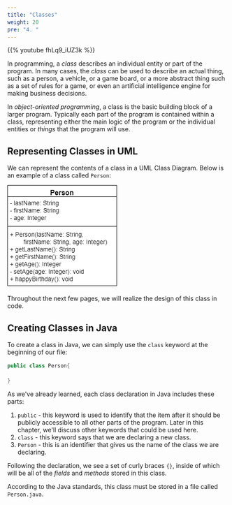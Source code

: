 ```yaml
---
title: "Classes"
weight: 20
pre: "4. "
---
```

{{% youtube fhLq9_iUZ3k %}}

In programming, a _class_ describes an individual entity or part of the program. In many cases, the _class_ can be used to describe an actual thing, such as a person, a vehicle, or a game board, or a more abstract thing such as a set of rules for a game, or even an artificial intelligence engine for making business decisions.  

In _object-oriented programming_, a class is the basic building block of a larger program. Typically each part of the program is contained within a class, representing either the main logic of the program or the individual entities or _things_ that the program will use.

## Representing Classes in UML

We can represent the contents of a class in a UML Class Diagram. Below is an example of a class called `Person`:

![Person UML Diagram](/images/2/2.17.j.4.personuml.png)

Throughout the next few pages, we will realize the design of this class in code.

## Creating Classes in Java

To create a class in Java, we can simply use the `class` keyword at the beginning of our file:

```java
public class Person{
    
}
```

As we've already learned, each class declaration in Java includes these parts:
1. `public` - this keyword is used to identify that the item after it should be publicly accessible to all other parts of the program. Later in this chapter, we'll discuss other keywords that could be used here.
1. `class` - this keyword says that we are declaring a new class.
1. `Person` - this is an identifier that gives us the name of the class we are declaring.

Following the declaration, we see a set of curly braces `{}`, inside of which will be all of the _fields_ and _methods_ stored in this class.

According to the Java standards, this class must be stored in a file called `Person.java`. 

